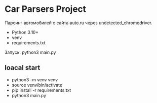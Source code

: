 # Car Parsers Project

Парсинг автомобилей с сайта auto.ru через undetected_chromedriver.

- Python 3.10+
- venv
- requirements.txt

Запуск:
python3 main.py


## loacal start
- python3 -m venv venv
- source venv/bin/activate   
- pip install -r requirements.txt
- python3 main.py
